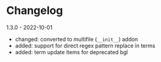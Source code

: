 # Changelog

1.3.0 - 2022-10-01

- changed: converted to multifile (`__init__`) addon 
- added: support for direct regex pattern replace in terms
- added: term update items for deprecated bgl